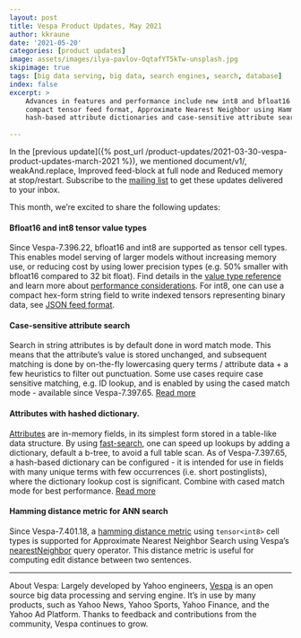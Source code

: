 ```yaml
---
layout: post
title: Vespa Product Updates, May 2021
author: kkraune
date: '2021-05-20'
categories: [product updates]
image: assets/images/ilya-pavlov-OqtafYT5kTw-unsplash.jpg
skipimage: true
tags: [big data serving, big data, search engines, search, database]
index: false
excerpt: >
    Advances in features and performance include new int8 and bfloat16 tensor cell types,
    compact tensor feed format, Approximate Nearest Neighbor using Hamming distance,
    hash-based attribute dictionaries and case-sensitive attribute search
    
---
```


In the [previous update]({% post_url /product-updates/2021-03-30-vespa-product-updates-march-2021 %}),
we mentioned document/v1/, weakAnd.replace, Improved feed-block at full node and Reduced memory at stop/restart.
Subscribe to the [mailing list](https://vespa.ai/mailing-list.html) to get these updates delivered to your inbox.

This month, we’re excited to share the following updates:


#### Bfloat16 and int8 tensor value types
Since Vespa-7.396.22, bfloat16 and int8 are supported as tensor cell types.
This enables model serving of larger models without increasing memory use,
or reducing cost by using lower precision types (e.g. 50% smaller with bfloat16 compared to 32 bit float).
Find details in the [value type reference](https://docs.vespa.ai/en/reference/tensor.html#tensor-type-spec)
and learn more about [performance considerations](https://docs.vespa.ai/en/tensor-user-guide.html#cell-value-types).
For int8, one can use a compact hex-form string field to write indexed tensors representing binary data,
see [JSON feed format](https://docs.vespa.ai/en/reference/document-json-format.html#tensor).


#### Case-sensitive attribute search
Search in string attributes is by default done in word match mode.
This means that the attribute’s value is stored unchanged,
and subsequent matching is done by on-the-fly lowercasing query terms / attribute data +
a few heuristics to filter out punctuation.
Some use cases require case sensitive matching, e.g. ID lookup,
and is enabled by using the cased match mode - available since Vespa-7.397.65.
[Read more](https://docs.vespa.ai/en/reference/schema-reference.html#match)


#### Attributes with hashed dictionary.
[Attributes](https://docs.vespa.ai/en/attributes.html) are in-memory fields,
in its simplest form stored in a table-like data structure.
By using [fast-search](https://docs.vespa.ai/en/attributes.html#fast-search),
one can speed up lookups by adding a dictionary, default a b-tree, to avoid a full table scan.
As of Vespa-7.397.65, a hash-based dictionary can be configured -
it is intended for use in fields with many unique terms with few occurrences (i.e. short postinglists),
where the dictionary lookup cost is significant.
Combine with cased match mode for best performance.
[Read more](https://docs.vespa.ai/en/reference/schema-reference.html#dictionary)


#### Hamming distance metric for ANN search
Since Vespa-7.401.18, a
[hamming distance metric](https://docs.vespa.ai/en/reference/schema-reference.html#distance-metric)
using `tensor<int8>` cell types is supported for Approximate Nearest Neighbor Search using Vespa’s 
[nearestNeighbor](https://docs.vespa.ai/en/reference/query-language-reference.html#nearestneighbor) query operator.
This distance metric is useful for computing edit distance between two sentences.


___
About Vespa: Largely developed by Yahoo engineers,
[Vespa](https://github.com/vespa-engine/vespa) is an open source big data processing and serving engine.
It’s in use by many products, such as Yahoo News, Yahoo Sports, Yahoo Finance, and the Yahoo Ad Platform.
Thanks to feedback and contributions from the community, Vespa continues to grow.
